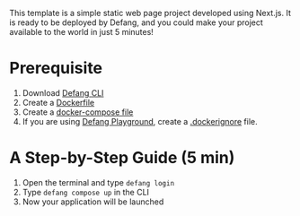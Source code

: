 This template is a simple static web page project developed using Next.js. It is ready to be deployed by Defang, and you could make your project available to the world in just 5 minutes!

# Prerequisite
1. Download <a href="https://github.com/defang-io/defang">Defang CLI</a>
2. Create a <a href="https://docs.docker.com/develop/develop-images/dockerfile_best-practices/">Dockerfile</a>
3. Create a <a href="https://docs.docker.com/compose/gettingstarted/">docker-compose file</a>
4. If you are using <a href="https://docs.defang.io/docs/concepts/defang-playground">Defang Playground</a>, create a <a href="https://docs.docker.com/build/building/context/#dockerignore-files">.dockerignore</a> file.


# A Step-by-Step Guide (5 min)
1. Open the terminal and type `defang login`
2. Type `defang compose up` in the CLI
3. Now your application will be launched
